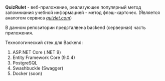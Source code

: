 **QuizRulet** - веб-приложение, реализующее популярный метод запомниания учебной информацией - метод флэш-карточек. (Является аналогом сервиса _[quizlet.com](https://quizlet.com/)_) 

В данном репозитории предсталвена backend (серверная) часть приложения.

Технологический стек для Backend:
1) ASP.NET Core (.NET 9)
2) Entity Framework Core (9.0.4)
3) PostgreSQL
4) Swashbuckle (Swagger)
5) Docker (soon)

